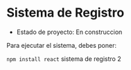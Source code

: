 <h1>Sistema de Registro</h1>

- Estado de proyecto: En construccion

Para ejecutar el sistema, debes poner:

 ```npm install react```
 sistema de registro 2

